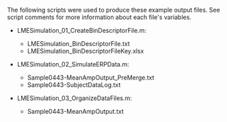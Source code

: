 The following scripts were used to produce these example output files. See script comments for more information about each file's variables.

* LMESimulation_01_CreateBinDescriptorFile.m: 
  * LMESimulation_BinDescriptorFile.txt 
  * LMESimulation_BinDescriptorFileKey.xlsx

* LMESimulation_02_SimulateERPData.m:
  * Sample0443-MeanAmpOutput_PreMerge.txt
  * Sample0443-SubjectDataLog.txt

* LMESimulation_03_OrganizeDataFiles.m:
  * Sample0443-MeanAmpOutput.txt
